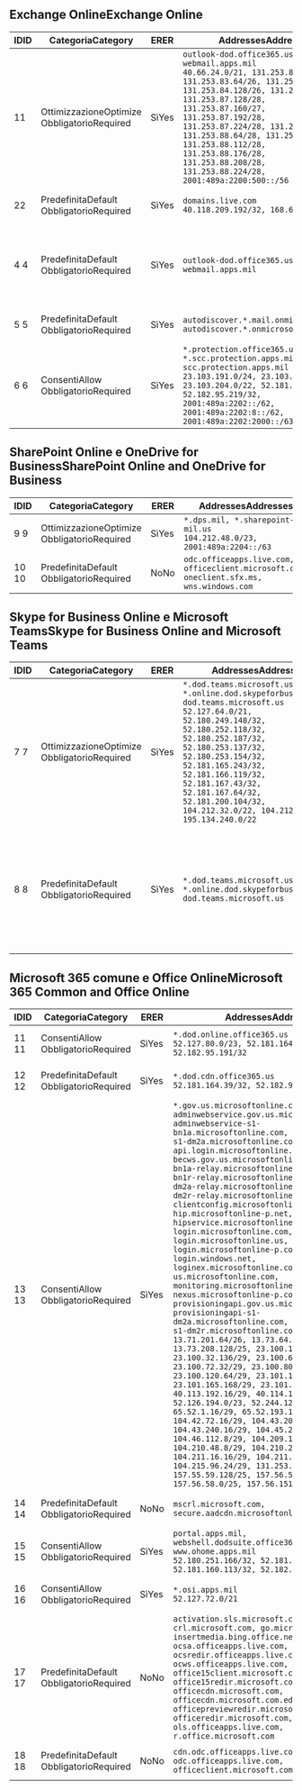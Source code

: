 <!--THIS FILE IS AUTOMATICALLY GENERATED. MANUAL CHANGES WILL BE OVERWRITTEN.-->
<!--Please contact the Office 365 Endpoints team with any questions.-->
<!--USGovDoD endpoints version 2018082900-->
<!--File generated 2018-08-29 22:00:06.6289-->

## <a name="exchange-online"></a><span data-ttu-id="7e9d7-101">Exchange Online</span><span class="sxs-lookup"><span data-stu-id="7e9d7-101">Exchange Online</span></span>

<span data-ttu-id="7e9d7-102">ID</span><span class="sxs-lookup"><span data-stu-id="7e9d7-102">ID</span></span> | <span data-ttu-id="7e9d7-103">Categoria</span><span class="sxs-lookup"><span data-stu-id="7e9d7-103">Category</span></span> | <span data-ttu-id="7e9d7-104">ER</span><span class="sxs-lookup"><span data-stu-id="7e9d7-104">ER</span></span> | <span data-ttu-id="7e9d7-105">Addresses</span><span class="sxs-lookup"><span data-stu-id="7e9d7-105">Addresses</span></span> | <span data-ttu-id="7e9d7-106">Porte</span><span class="sxs-lookup"><span data-stu-id="7e9d7-106">Ports</span></span>
-- | -------------------- | --- | ---------------------------------------------------------------------------------------------------------------------------------------------------------------------------------------------------------------------------------------------------------------------------------------------------------------------------------------------------------------------------------------------- | -------------------------------
<span data-ttu-id="7e9d7-107">1</span><span class="sxs-lookup"><span data-stu-id="7e9d7-107">1</span></span> | <span data-ttu-id="7e9d7-108">Ottimizzazione</span><span class="sxs-lookup"><span data-stu-id="7e9d7-108">Optimize</span></span><BR><span data-ttu-id="7e9d7-109">Obbligatorio</span><span class="sxs-lookup"><span data-stu-id="7e9d7-109">Required</span></span> | <span data-ttu-id="7e9d7-110">Sì</span><span class="sxs-lookup"><span data-stu-id="7e9d7-110">Yes</span></span> | `outlook-dod.office365.us, webmail.apps.mil`<BR>`40.66.24.0/21, 131.253.80.0/24, 131.253.83.64/26, 131.253.84.0/26, 131.253.84.128/26, 131.253.87.0/25, 131.253.87.128/28, 131.253.87.160/27, 131.253.87.192/28, 131.253.87.224/28, 131.253.88.16/28, 131.253.88.64/28, 131.253.88.80/28, 131.253.88.112/28, 131.253.88.176/28, 131.253.88.208/28, 131.253.88.224/28, 2001:489a:2200:500::/56` | <span data-ttu-id="7e9d7-111">**TCP:** 443, 80</span><span class="sxs-lookup"><span data-stu-id="7e9d7-111">**TCP:** 443, 80</span></span>
<span data-ttu-id="7e9d7-112">2</span><span class="sxs-lookup"><span data-stu-id="7e9d7-112">2</span></span> | <span data-ttu-id="7e9d7-113">Predefinita</span><span class="sxs-lookup"><span data-stu-id="7e9d7-113">Default</span></span><BR><span data-ttu-id="7e9d7-114">Obbligatorio</span><span class="sxs-lookup"><span data-stu-id="7e9d7-114">Required</span></span> | <span data-ttu-id="7e9d7-115">Sì</span><span class="sxs-lookup"><span data-stu-id="7e9d7-115">Yes</span></span> | `domains.live.com`<BR>`40.118.209.192/32, 168.62.190.41/32` | <span data-ttu-id="7e9d7-116">**TCP:** 443, 80</span><span class="sxs-lookup"><span data-stu-id="7e9d7-116">**TCP:** 443, 80</span></span>
<span data-ttu-id="7e9d7-117">4 </span><span class="sxs-lookup"><span data-stu-id="7e9d7-117">4</span></span> | <span data-ttu-id="7e9d7-118">Predefinita</span><span class="sxs-lookup"><span data-stu-id="7e9d7-118">Default</span></span><BR><span data-ttu-id="7e9d7-119">Obbligatorio</span><span class="sxs-lookup"><span data-stu-id="7e9d7-119">Required</span></span> | <span data-ttu-id="7e9d7-120">Sì</span><span class="sxs-lookup"><span data-stu-id="7e9d7-120">Yes</span></span> | `outlook-dod.office365.us, webmail.apps.mil` | <span data-ttu-id="7e9d7-121">**TCP:** 143, 25, 587, 993, 995</span><span class="sxs-lookup"><span data-stu-id="7e9d7-121">**TCP:** 143, 25, 587, 993, 995</span></span>
<span data-ttu-id="7e9d7-122">5 </span><span class="sxs-lookup"><span data-stu-id="7e9d7-122">5</span></span> | <span data-ttu-id="7e9d7-123">Predefinita</span><span class="sxs-lookup"><span data-stu-id="7e9d7-123">Default</span></span><BR><span data-ttu-id="7e9d7-124">Obbligatorio</span><span class="sxs-lookup"><span data-stu-id="7e9d7-124">Required</span></span> | <span data-ttu-id="7e9d7-125">Sì</span><span class="sxs-lookup"><span data-stu-id="7e9d7-125">Yes</span></span> | `autodiscover.*.mail.onmicrosoft.com, autodiscover.*.onmicrosoft.com` | <span data-ttu-id="7e9d7-126">**TCP:** 443, 80</span><span class="sxs-lookup"><span data-stu-id="7e9d7-126">**TCP:** 443, 80</span></span>
<span data-ttu-id="7e9d7-127">6 </span><span class="sxs-lookup"><span data-stu-id="7e9d7-127">6</span></span> | <span data-ttu-id="7e9d7-128">Consenti</span><span class="sxs-lookup"><span data-stu-id="7e9d7-128">Allow</span></span><BR><span data-ttu-id="7e9d7-129">Obbligatorio</span><span class="sxs-lookup"><span data-stu-id="7e9d7-129">Required</span></span> | <span data-ttu-id="7e9d7-130">Sì</span><span class="sxs-lookup"><span data-stu-id="7e9d7-130">Yes</span></span> | `*.protection.office365.us, *.scc.protection.apps.mil, scc.protection.apps.mil`<BR>`23.103.191.0/24, 23.103.199.0/25, 23.103.204.0/22, 52.181.167.91/32, 52.182.95.219/32, 2001:489a:2202::/62, 2001:489a:2202:8::/62, 2001:489a:2202:2000::/63` | <span data-ttu-id="7e9d7-131">**TCP:** 25, 443</span><span class="sxs-lookup"><span data-stu-id="7e9d7-131">**TCP:** 25, 443</span></span>

## <a name="sharepoint-online-and-onedrive-for-business"></a><span data-ttu-id="7e9d7-132">SharePoint Online e OneDrive for Business</span><span class="sxs-lookup"><span data-stu-id="7e9d7-132">SharePoint Online and OneDrive for Business</span></span>

<span data-ttu-id="7e9d7-133">ID</span><span class="sxs-lookup"><span data-stu-id="7e9d7-133">ID</span></span> | <span data-ttu-id="7e9d7-134">Categoria</span><span class="sxs-lookup"><span data-stu-id="7e9d7-134">Category</span></span> | <span data-ttu-id="7e9d7-135">ER</span><span class="sxs-lookup"><span data-stu-id="7e9d7-135">ER</span></span> | <span data-ttu-id="7e9d7-136">Addresses</span><span class="sxs-lookup"><span data-stu-id="7e9d7-136">Addresses</span></span> | <span data-ttu-id="7e9d7-137">Porte</span><span class="sxs-lookup"><span data-stu-id="7e9d7-137">Ports</span></span>
-- | -------------------- | --- | ---------------------------------------------------------------------------------------- | ----------------
<span data-ttu-id="7e9d7-138">9 </span><span class="sxs-lookup"><span data-stu-id="7e9d7-138">9</span></span> | <span data-ttu-id="7e9d7-139">Ottimizzazione</span><span class="sxs-lookup"><span data-stu-id="7e9d7-139">Optimize</span></span><BR><span data-ttu-id="7e9d7-140">Obbligatorio</span><span class="sxs-lookup"><span data-stu-id="7e9d7-140">Required</span></span> | <span data-ttu-id="7e9d7-141">Sì</span><span class="sxs-lookup"><span data-stu-id="7e9d7-141">Yes</span></span> | `*.dps.mil, *.sharepoint-mil.us`<BR>`104.212.48.0/23, 2001:489a:2204::/63` | <span data-ttu-id="7e9d7-142">**TCP:** 443, 80</span><span class="sxs-lookup"><span data-stu-id="7e9d7-142">**TCP:** 443, 80</span></span>
<span data-ttu-id="7e9d7-143">10 </span><span class="sxs-lookup"><span data-stu-id="7e9d7-143">10</span></span> | <span data-ttu-id="7e9d7-144">Predefinita</span><span class="sxs-lookup"><span data-stu-id="7e9d7-144">Default</span></span><BR><span data-ttu-id="7e9d7-145">Obbligatorio</span><span class="sxs-lookup"><span data-stu-id="7e9d7-145">Required</span></span> | <span data-ttu-id="7e9d7-146">No</span><span class="sxs-lookup"><span data-stu-id="7e9d7-146">No</span></span> | `odc.officeapps.live.com, officeclient.microsoft.com, oneclient.sfx.ms, wns.windows.com` | <span data-ttu-id="7e9d7-147">**TCP:** 443, 80</span><span class="sxs-lookup"><span data-stu-id="7e9d7-147">**TCP:** 443, 80</span></span>

## <a name="skype-for-business-online-and-microsoft-teams"></a><span data-ttu-id="7e9d7-148">Skype for Business Online e Microsoft Teams</span><span class="sxs-lookup"><span data-stu-id="7e9d7-148">Skype for Business Online and Microsoft Teams</span></span>

<span data-ttu-id="7e9d7-149">ID</span><span class="sxs-lookup"><span data-stu-id="7e9d7-149">ID</span></span> | <span data-ttu-id="7e9d7-150">Categoria</span><span class="sxs-lookup"><span data-stu-id="7e9d7-150">Category</span></span> | <span data-ttu-id="7e9d7-151">ER</span><span class="sxs-lookup"><span data-stu-id="7e9d7-151">ER</span></span> | <span data-ttu-id="7e9d7-152">Addresses</span><span class="sxs-lookup"><span data-stu-id="7e9d7-152">Addresses</span></span> | <span data-ttu-id="7e9d7-153">Porte</span><span class="sxs-lookup"><span data-stu-id="7e9d7-153">Ports</span></span>
-- | -------------------- | --- | -------------------------------------------------------------------------------------------------------------------------------------------------------------------------------------------------------------------------------------------------------------------------------------------------------------------------------------------------------- | --------------------------------------------------
<span data-ttu-id="7e9d7-154">7 </span><span class="sxs-lookup"><span data-stu-id="7e9d7-154">7</span></span> | <span data-ttu-id="7e9d7-155">Ottimizzazione</span><span class="sxs-lookup"><span data-stu-id="7e9d7-155">Optimize</span></span><BR><span data-ttu-id="7e9d7-156">Obbligatorio</span><span class="sxs-lookup"><span data-stu-id="7e9d7-156">Required</span></span> | <span data-ttu-id="7e9d7-157">Sì</span><span class="sxs-lookup"><span data-stu-id="7e9d7-157">Yes</span></span> | `*.dod.teams.microsoft.us, *.online.dod.skypeforbusiness.us, dod.teams.microsoft.us`<BR>`52.127.64.0/21, 52.180.249.148/32, 52.180.252.118/32, 52.180.252.187/32, 52.180.253.137/32, 52.180.253.154/32, 52.181.165.243/32, 52.181.166.119/32, 52.181.167.43/32, 52.181.167.64/32, 52.181.200.104/32, 104.212.32.0/22, 104.212.60.0/23, 195.134.240.0/22` | <span data-ttu-id="7e9d7-158">**TCP:** 443</span><span class="sxs-lookup"><span data-stu-id="7e9d7-158">**TCP:** 443</span></span><BR><span data-ttu-id="7e9d7-159">**UDP:** 3478, 3479, 3480, 3481</span><span class="sxs-lookup"><span data-stu-id="7e9d7-159">**UDP:** 3478, 3479, 3480, 3481</span></span>
<span data-ttu-id="7e9d7-160">8 </span><span class="sxs-lookup"><span data-stu-id="7e9d7-160">8</span></span> | <span data-ttu-id="7e9d7-161">Predefinita</span><span class="sxs-lookup"><span data-stu-id="7e9d7-161">Default</span></span><BR><span data-ttu-id="7e9d7-162">Obbligatorio</span><span class="sxs-lookup"><span data-stu-id="7e9d7-162">Required</span></span> | <span data-ttu-id="7e9d7-163">Sì</span><span class="sxs-lookup"><span data-stu-id="7e9d7-163">Yes</span></span> | `*.dod.teams.microsoft.us, *.online.dod.skypeforbusiness.us, dod.teams.microsoft.us` | <span data-ttu-id="7e9d7-164">**TCP:** 5061, 50000-59999</span><span class="sxs-lookup"><span data-stu-id="7e9d7-164">**TCP:** 5061, 50000-59999</span></span><BR><span data-ttu-id="7e9d7-165">**UDP:** 50000-59999</span><span class="sxs-lookup"><span data-stu-id="7e9d7-165">**UDP:** 50000-59999</span></span>

## <a name="microsoft-365-common-and-office-online"></a><span data-ttu-id="7e9d7-166">Microsoft 365 comune e Office Online</span><span class="sxs-lookup"><span data-stu-id="7e9d7-166">Microsoft 365 Common and Office Online</span></span>

<span data-ttu-id="7e9d7-167">ID</span><span class="sxs-lookup"><span data-stu-id="7e9d7-167">ID</span></span> | <span data-ttu-id="7e9d7-168">Categoria</span><span class="sxs-lookup"><span data-stu-id="7e9d7-168">Category</span></span> | <span data-ttu-id="7e9d7-169">ER</span><span class="sxs-lookup"><span data-stu-id="7e9d7-169">ER</span></span> | <span data-ttu-id="7e9d7-170">Addresses</span><span class="sxs-lookup"><span data-stu-id="7e9d7-170">Addresses</span></span> | <span data-ttu-id="7e9d7-171">Porte</span><span class="sxs-lookup"><span data-stu-id="7e9d7-171">Ports</span></span>
-- | ------------------- | --- | ---------------------------------------------------------------------------------------------------------------------------------------------------------------------------------------------------------------------------------------------------------------------------------------------------------------------------------------------------------------------------------------------------------------------------------------------------------------------------------------------------------------------------------------------------------------------------------------------------------------------------------------------------------------------------------------------------------------------------------------------------------------------------------------------------------------------------------------------------------------------------------------------------------------------------------------------------------------------------------------------------------------------------------------------------------------------------------------------------------------------------------------------------------------------------------------------------------------------------------------------------------------------------------------------------------------------------------------------------------------------------------------------------------------------------------------------------------------------------------------------------- | ----------------
<span data-ttu-id="7e9d7-172">11 </span><span class="sxs-lookup"><span data-stu-id="7e9d7-172">11</span></span> | <span data-ttu-id="7e9d7-173">Consenti</span><span class="sxs-lookup"><span data-stu-id="7e9d7-173">Allow</span></span><BR><span data-ttu-id="7e9d7-174">Obbligatorio</span><span class="sxs-lookup"><span data-stu-id="7e9d7-174">Required</span></span> | <span data-ttu-id="7e9d7-175">Sì</span><span class="sxs-lookup"><span data-stu-id="7e9d7-175">Yes</span></span> | `*.dod.online.office365.us`<BR>`52.127.80.0/23, 52.181.164.39/32, 52.182.95.191/32` | <span data-ttu-id="7e9d7-176">**TCP:** 443</span><span class="sxs-lookup"><span data-stu-id="7e9d7-176">**TCP:** 443</span></span>
<span data-ttu-id="7e9d7-177">12 </span><span class="sxs-lookup"><span data-stu-id="7e9d7-177">12</span></span> | <span data-ttu-id="7e9d7-178">Predefinita</span><span class="sxs-lookup"><span data-stu-id="7e9d7-178">Default</span></span><BR><span data-ttu-id="7e9d7-179">Obbligatorio</span><span class="sxs-lookup"><span data-stu-id="7e9d7-179">Required</span></span> | <span data-ttu-id="7e9d7-180">Sì</span><span class="sxs-lookup"><span data-stu-id="7e9d7-180">Yes</span></span> | `*.dod.cdn.office365.us`<BR>`52.181.164.39/32, 52.182.95.191/32` | <span data-ttu-id="7e9d7-181">**TCP:** 443</span><span class="sxs-lookup"><span data-stu-id="7e9d7-181">**TCP:** 443</span></span>
<span data-ttu-id="7e9d7-182">13 </span><span class="sxs-lookup"><span data-stu-id="7e9d7-182">13</span></span> | <span data-ttu-id="7e9d7-183">Consenti</span><span class="sxs-lookup"><span data-stu-id="7e9d7-183">Allow</span></span><BR><span data-ttu-id="7e9d7-184">Obbligatorio</span><span class="sxs-lookup"><span data-stu-id="7e9d7-184">Required</span></span> | <span data-ttu-id="7e9d7-185">Sì</span><span class="sxs-lookup"><span data-stu-id="7e9d7-185">Yes</span></span> | `*.gov.us.microsoftonline.com, adminwebservice.gov.us.microsoftonline.com, adminwebservice-s1-bn1a.microsoftonline.com, adminwebservice-s1-dm2a.microsoftonline.com, api.login.microsoftonline.com, becws.gov.us.microsoftonline.com, bws-s1-bn1a-relay.microsoftonline.com, bws-s1-bn1r-relay.microsoftonline.com, bws-s1-dm2a-relay.microsoftonline.com, bws-s1-dm2r-relay.microsoftonline.com, clientconfig.microsoftonline-p.net, hip.microsoftonline-p.net, hipservice.microsoftonline.com, login.microsoftonline.com, login.microsoftonline.us, login.microsoftonline-p.com, login.windows.net, loginex.microsoftonline.com, login-us.microsoftonline.com, monitoring.microsoftonline-p.com, nexus.microsoftonline-p.com, provisioningapi.gov.us.microsoftonline.com, provisioningapi-s1-dm2a.microsoftonline.com, provisioningapi-s1-dm2r.microsoftonline.com`<BR>`13.71.201.64/26, 13.73.64.64/26, 13.73.208.128/25, 23.100.16.168/29, 23.100.32.136/29, 23.100.64.24/29, 23.100.72.32/29, 23.100.80.64/29, 23.100.120.64/29, 23.101.144.136/29, 23.101.165.168/29, 23.101.181.128/29, 40.113.192.16/29, 40.114.120.16/29, 52.126.194.0/23, 52.244.120.128/25, 65.52.1.16/29, 65.52.193.136/29, 104.42.72.16/29, 104.43.208.16/29, 104.43.240.16/29, 104.45.208.104/29, 104.46.112.8/29, 104.209.144.16/29, 104.210.48.8/29, 104.210.208.16/29, 104.211.16.16/29, 104.211.48.16/29, 104.215.96.24/29, 131.253.120.0/24, 157.55.59.128/25, 157.56.53.128/25, 157.56.58.0/25, 157.56.151.0/25` | <span data-ttu-id="7e9d7-186">**TCP:** 443</span><span class="sxs-lookup"><span data-stu-id="7e9d7-186">**TCP:** 443</span></span>
<span data-ttu-id="7e9d7-187">14 </span><span class="sxs-lookup"><span data-stu-id="7e9d7-187">14</span></span> | <span data-ttu-id="7e9d7-188">Predefinita</span><span class="sxs-lookup"><span data-stu-id="7e9d7-188">Default</span></span><BR><span data-ttu-id="7e9d7-189">Obbligatorio</span><span class="sxs-lookup"><span data-stu-id="7e9d7-189">Required</span></span> | <span data-ttu-id="7e9d7-190">No</span><span class="sxs-lookup"><span data-stu-id="7e9d7-190">No</span></span> | `mscrl.microsoft.com, secure.aadcdn.microsoftonline-p.com` | <span data-ttu-id="7e9d7-191">**TCP:** 443</span><span class="sxs-lookup"><span data-stu-id="7e9d7-191">**TCP:** 443</span></span>
<span data-ttu-id="7e9d7-192">15 </span><span class="sxs-lookup"><span data-stu-id="7e9d7-192">15</span></span> | <span data-ttu-id="7e9d7-193">Consenti</span><span class="sxs-lookup"><span data-stu-id="7e9d7-193">Allow</span></span><BR><span data-ttu-id="7e9d7-194">Obbligatorio</span><span class="sxs-lookup"><span data-stu-id="7e9d7-194">Required</span></span> | <span data-ttu-id="7e9d7-195">Sì</span><span class="sxs-lookup"><span data-stu-id="7e9d7-195">Yes</span></span> | `portal.apps.mil, webshell.dodsuite.office365.us, www.ohome.apps.mil`<BR>`52.180.251.166/32, 52.181.160.19/32, 52.181.160.113/32, 52.182.92.132/32` | <span data-ttu-id="7e9d7-196">**TCP:** 443</span><span class="sxs-lookup"><span data-stu-id="7e9d7-196">**TCP:** 443</span></span>
<span data-ttu-id="7e9d7-197">16 </span><span class="sxs-lookup"><span data-stu-id="7e9d7-197">16</span></span> | <span data-ttu-id="7e9d7-198">Consenti</span><span class="sxs-lookup"><span data-stu-id="7e9d7-198">Allow</span></span><BR><span data-ttu-id="7e9d7-199">Obbligatorio</span><span class="sxs-lookup"><span data-stu-id="7e9d7-199">Required</span></span> | <span data-ttu-id="7e9d7-200">Sì</span><span class="sxs-lookup"><span data-stu-id="7e9d7-200">Yes</span></span> | `*.osi.apps.mil`<BR>`52.127.72.0/21` | <span data-ttu-id="7e9d7-201">**TCP:** 443</span><span class="sxs-lookup"><span data-stu-id="7e9d7-201">**TCP:** 443</span></span>
<span data-ttu-id="7e9d7-202">17 </span><span class="sxs-lookup"><span data-stu-id="7e9d7-202">17</span></span> | <span data-ttu-id="7e9d7-203">Predefinita</span><span class="sxs-lookup"><span data-stu-id="7e9d7-203">Default</span></span><BR><span data-ttu-id="7e9d7-204">Obbligatorio</span><span class="sxs-lookup"><span data-stu-id="7e9d7-204">Required</span></span> | <span data-ttu-id="7e9d7-205">No</span><span class="sxs-lookup"><span data-stu-id="7e9d7-205">No</span></span> | `activation.sls.microsoft.com, crl.microsoft.com, go.microsoft.com, insertmedia.bing.office.net, ocsa.officeapps.live.com, ocsredir.officeapps.live.com, ocws.officeapps.live.com, office15client.microsoft.com, office15redir.microsoft.com, officecdn.microsoft.com, officecdn.microsoft.com.edgesuite.net, officepreviewredir.microsoft.com, officeredir.microsoft.com, ols.officeapps.live.com, r.office.microsoft.com` | <span data-ttu-id="7e9d7-206">**TCP:** 443, 80</span><span class="sxs-lookup"><span data-stu-id="7e9d7-206">**TCP:** 443, 80</span></span>
<span data-ttu-id="7e9d7-207">18 </span><span class="sxs-lookup"><span data-stu-id="7e9d7-207">18</span></span> | <span data-ttu-id="7e9d7-208">Predefinita</span><span class="sxs-lookup"><span data-stu-id="7e9d7-208">Default</span></span><BR><span data-ttu-id="7e9d7-209">Obbligatorio</span><span class="sxs-lookup"><span data-stu-id="7e9d7-209">Required</span></span> | <span data-ttu-id="7e9d7-210">No</span><span class="sxs-lookup"><span data-stu-id="7e9d7-210">No</span></span> | `cdn.odc.officeapps.live.com, odc.officeapps.live.com, officeclient.microsoft.com` | <span data-ttu-id="7e9d7-211">**TCP:** 443, 80</span><span class="sxs-lookup"><span data-stu-id="7e9d7-211">**TCP:** 443, 80</span></span>
